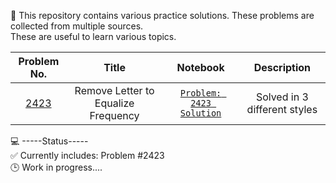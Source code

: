 🧩 This repository contains various practice solutions. These problems are collected from multiple sources.  
These are useful to learn various topics.

| Problem No. | Title | Notebook | Description |
|:-----------:|:-----------:|:------------:|:------------------:|
| [2423](https://leetcode.com/problems/remove-letter-to-equalize-frequency/) | Remove Letter to Equalize Frequency | [`Problem: 2423 Solution`](https://github.com/asiq13096/coding_problems/blob/main/problem.2423.ipynb) | Solved in 3 different styles |

💻 -----Status-----  
✅ Currently includes: Problem #2423  
🕒 Work in progress....
